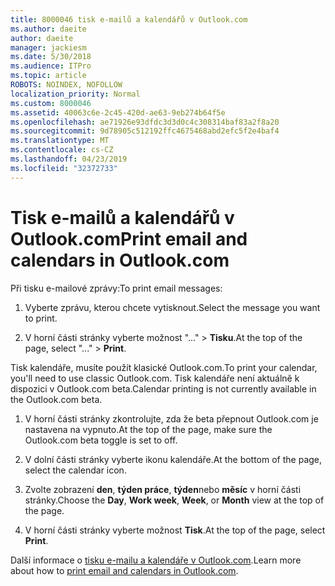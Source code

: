 ```yaml
---
title: 8000046 tisk e-mailů a kalendářů v Outlook.com
ms.author: daeite
author: daeite
manager: jackiesm
ms.date: 5/30/2018
ms.audience: ITPro
ms.topic: article
ROBOTS: NOINDEX, NOFOLLOW
localization_priority: Normal
ms.custom: 8000046
ms.assetid: 40063c6e-2c45-420d-ae63-9eb274b64f5e
ms.openlocfilehash: ae71926e93dfdc3d3d0c4c308314baf83a2f8a20
ms.sourcegitcommit: 9d78905c512192ffc4675468abd2efc5f2e4baf4
ms.translationtype: MT
ms.contentlocale: cs-CZ
ms.lasthandoff: 04/23/2019
ms.locfileid: "32372733"
---
```

# <a name="print-email-and-calendars-in-outlookcom"></a><span data-ttu-id="55ef0-102">Tisk e-mailů a kalendářů v Outlook.com</span><span class="sxs-lookup"><span data-stu-id="55ef0-102">Print email and calendars in Outlook.com</span></span>

<span data-ttu-id="55ef0-103">Při tisku e-mailové zprávy:</span><span class="sxs-lookup"><span data-stu-id="55ef0-103">To print email messages:</span></span>
  
1. <span data-ttu-id="55ef0-104">Vyberte zprávu, kterou chcete vytisknout.</span><span class="sxs-lookup"><span data-stu-id="55ef0-104">Select the message you want to print.</span></span>
    
2. <span data-ttu-id="55ef0-105">V horní části stránky vyberte možnost "..." \> **Tisku**.</span><span class="sxs-lookup"><span data-stu-id="55ef0-105">At the top of the page, select "..." \> **Print**.</span></span> 
    
<span data-ttu-id="55ef0-106">Tisk kalendáře, musíte použít klasické Outlook.com.</span><span class="sxs-lookup"><span data-stu-id="55ef0-106">To print your calendar, you'll need to use classic Outlook.com.</span></span> <span data-ttu-id="55ef0-107">Tisk kalendáře není aktuálně k dispozici v Outlook.com beta.</span><span class="sxs-lookup"><span data-stu-id="55ef0-107">Calendar printing is not currently available in the Outlook.com beta.</span></span>
  
1. <span data-ttu-id="55ef0-108">V horní části stránky zkontrolujte, zda že beta přepnout Outlook.com je nastavena na vypnuto.</span><span class="sxs-lookup"><span data-stu-id="55ef0-108">At the top of the page, make sure the Outlook.com beta toggle is set to off.</span></span>
    
2. <span data-ttu-id="55ef0-109">V dolní části stránky vyberte ikonu kalendáře.</span><span class="sxs-lookup"><span data-stu-id="55ef0-109">At the bottom of the page, select the calendar icon.</span></span>
    
3. <span data-ttu-id="55ef0-110">Zvolte zobrazení **den**, **týden práce**, **týden**nebo **měsíc** v horní části stránky.</span><span class="sxs-lookup"><span data-stu-id="55ef0-110">Choose the **Day**, **Work week**, **Week**, or **Month** view at the top of the page.</span></span> 
    
4. <span data-ttu-id="55ef0-111">V horní části stránky vyberte možnost **Tisk**.</span><span class="sxs-lookup"><span data-stu-id="55ef0-111">At the top of the page, select **Print**.</span></span> 
    
<span data-ttu-id="55ef0-112">Další informace o [tisku e-mailu a kalendáře v Outlook.com](https://go.microsoft.com/fwlink/p/?linkid=2001208&amp;clcid=0x409).</span><span class="sxs-lookup"><span data-stu-id="55ef0-112">Learn more about how to [print email and calendars in Outlook.com](https://go.microsoft.com/fwlink/p/?linkid=2001208&amp;clcid=0x409).</span></span>
  

